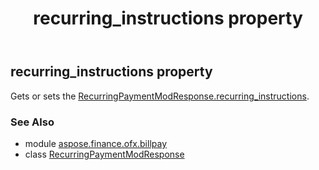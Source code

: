 ﻿---
title: recurring_instructions property
second_title: Aspose.Finance for Python via .NET API References
description: 
type: docs
weight: 70
url: /python-net/aspose.finance.ofx.billpay/recurringpaymentmodresponse/recurring_instructions/
is_root: false
---

## recurring_instructions property


Gets or sets the [RecurringPaymentModResponse.recurring_instructions](/finance/python-net/aspose.finance.ofx.billpay/recurringpaymentmodresponse#recurring_instructions).

### See Also
* module [aspose.finance.ofx.billpay](../../)
* class [RecurringPaymentModResponse](/finance/python-net/aspose.finance.ofx.billpay/recurringpaymentmodresponse)
